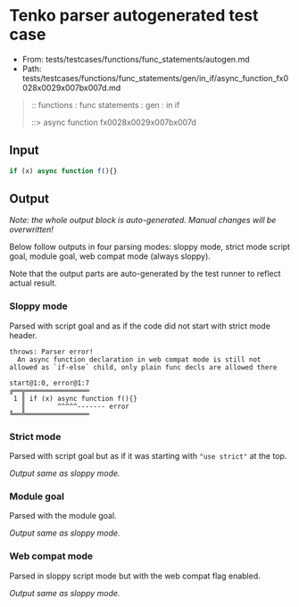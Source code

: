 # Tenko parser autogenerated test case

- From: tests/testcases/functions/func_statements/autogen.md
- Path: tests/testcases/functions/func_statements/gen/in_if/async_function_fx0028x0029x007bx007d.md

> :: functions : func statements : gen : in if
>
> ::> async function fx0028x0029x007bx007d

## Input


`````js
if (x) async function f(){}
`````

## Output

_Note: the whole output block is auto-generated. Manual changes will be overwritten!_

Below follow outputs in four parsing modes: sloppy mode, strict mode script goal, module goal, web compat mode (always sloppy).

Note that the output parts are auto-generated by the test runner to reflect actual result.

### Sloppy mode

Parsed with script goal and as if the code did not start with strict mode header.

`````
throws: Parser error!
  An async function declaration in web compat mode is still not allowed as `if-else` child, only plain func decls are allowed there

start@1:0, error@1:7
╔══╦════════════════
 1 ║ if (x) async function f(){}
   ║        ^^^^^------- error
╚══╩════════════════

`````

### Strict mode

Parsed with script goal but as if it was starting with `"use strict"` at the top.

_Output same as sloppy mode._

### Module goal

Parsed with the module goal.

_Output same as sloppy mode._

### Web compat mode

Parsed in sloppy script mode but with the web compat flag enabled.

_Output same as sloppy mode._

